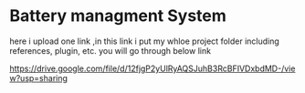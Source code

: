 # Battery managment System
here i upload one link ,in this link i put my whloe project folder including references, plugin, etc. you will go through below link

https://drive.google.com/file/d/12fjgP2yUlRyAQSJuhB3RcBFIVDxbdMD-/view?usp=sharing


